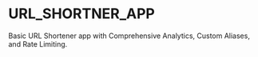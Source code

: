 # URL_SHORTNER_APP
Basic URL Shortener app with Comprehensive Analytics, Custom Aliases, and Rate Limiting.
